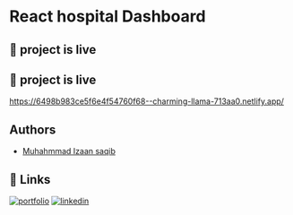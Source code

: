 # React hospital Dashboard

## 🔗 project is live

## 🔗 project is live 
https://6498b983ce5f6e4f54760f68--charming-llama-713aa0.netlify.app/
## Authors
- [Muhahmmad Izaan saqib](https://github.com/IzaanArain)

## 🔗 Links
[![portfolio](https://img.shields.io/badge/my_portfolio-000?style=for-the-badge&logo=ko-fi&logoColor=white)](https://github.com/IzaanArain)
[![linkedin](https://img.shields.io/badge/linkedin-0A66C2?style=for-the-badge&logo=linkedin&logoColor=white)](https://www.linkedin.com/in/izaan-saquib/)
